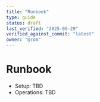 ```yaml
---
title: "Runbook"
type: guide
status: draft
last_verified: "2025-09-29"
verified_against_commit: "latest"
owner: "@rom"
---
```


# Runbook

- Setup: TBD
- Operations: TBD

